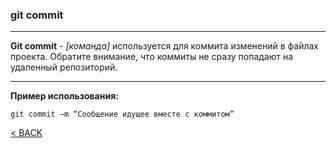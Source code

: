 ### git commit
---

**Git commit** - *[команда]* используется для коммита изменений в файлах проекта. Обратите внимание, что коммиты не сразу попадают на удаленный репозиторий.

---
**Пример использования:**
```bash=
git commit –m “Сообщение идущее вместе с коммитом”
```

[< BACK](./readme.md)